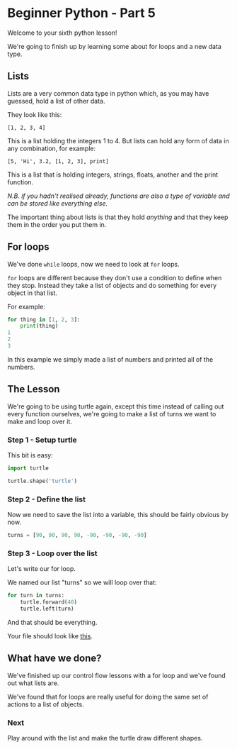 # Beginner Python - Part 5

Welcome to your sixth python lesson!

We're going to finish up by learning some about for loops and a 
new data type.

## Lists

Lists are a very common data type in python which, as you 
may have guessed, hold a list of other data.

They look like this:

    [1, 2, 3, 4]

This is a list holding the integers 1 to 4. But lists can hold 
any form of data in any combination, for example:

    [5, 'Hi', 3.2, [1, 2, 3], print]

This is a list that is holding integers, strings, floats, another 
and the print function.

_N.B. if you hadn't realised already, functions are also 
a type of variable and can be stored like everything else._

The important thing about lists is that they hold *anything* and
that they keep them in the order you put them in. 

## For loops

We've done `while` loops, now we need to look at `for` loops.

`for` loops are different because they don't use a condition
to define when they stop. Instead they take a list of objects
and do something for every object in that list.

For example:

```python
for thing in [1, 2, 3]:
    print(thing)
1
2
3
```

In this example we simply made a list of numbers and printed all
of the numbers.

## The Lesson

We're going to be using turtle again, except this time instead of
calling out every function ourselves, we're going to make a list
of  turns we want to make and loop over it.

### Step 1 - Setup turtle

This bit is easy:

```python
import turtle

turtle.shape('turtle')
```

### Step 2 - Define the list

Now we need to save the list into a variable, this should be
fairly obvious by now.

```python
turns = [90, 90, 90, 90, -90, -90, -90, -90]
```

### Step 3 - Loop over the list

Let's write our for loop.

We named our list "turns" so we will loop over that:

```python
for turn in turns:
    turtle.forward(40)
    turtle.left(turn)
```

And that should be everything.

Your file should look like [this](turtle2.py).

## What have we done?

We've finished up our control flow lessons with a for loop and
we've found out what lists are.

We've found that for loops are really useful for doing the same
set of actions to a list of objects.

### Next

Play around with the list and make the turtle draw different shapes.
